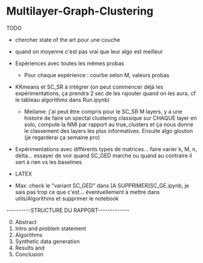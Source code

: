 # Multilayer-Graph-Clustering

TODO 

- chercher state of the art pour une couche 
- quand on moyenne c'est pas vrai que leur algo est meilleur
- Expériences avec toutes les mêmes probas
    - Pour chaque expérience : courbe selon M, valeurs probas

- KKmeans et SC_SR à intégrer (on peut commencer déjà les expérimentations, ça prendra 2 sec de les rajouter quand on les aura, cf le tableau algorithms dans Run.ipynb)
    - Meilame: j'ai peut être compris pour le SC_SR M layers, y a une histoire de faire un spectal clustering classique sur CHAQUE layer en solo, compute la NMI par rapport au true_clusters et ça nous donne le classement des layers les plus informatives. Ensuite algo glouton (je regarderai ça semaine pro)

- Expérimentations avec différents types de matrices... faire varier k, M, n, delta... essayer de voir quand SC_GED marche ou quand au contraire il sert à rien vs les baselines
- LATEX
- Max: check le "variant SC_GED" dans [A SUPPRIMER]SC_GE.ipynb, je sais pas trop ce que c'est... éventuellement à mettre dans utils/Algorithms et supprimer le notebook



----------STRUCTURE DU RAPPORT-------------

0. Abstract
1. Intro and problem statement
2. Algorithms
3. Synthetic data generation
4. Results and 
5. Conclusion 



